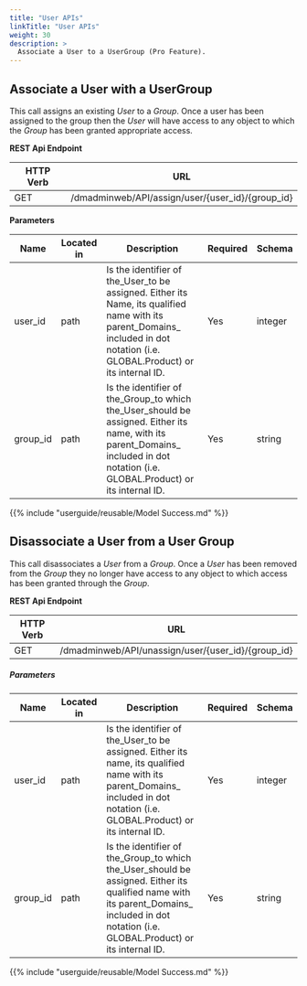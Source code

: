 ```yaml
---
title: "User APIs"
linkTitle: "User APIs"
weight: 30
description: >
  Associate a User to a UserGroup (Pro Feature).
---
```



## Associate a User with a UserGroup

This call assigns an existing _User_ to a _Group_. Once a user has been assigned to the group then the _User_ will have access to any object to which the _Group_ has been granted appropriate access.

**REST Api Endpoint**

| HTTP Verb | URL                                              |
|-----------|--------------------------------------------------|
| GET       | /dmadminweb/API/assign/user/{user_id}/{group_id} |

**Parameters**

| Name     | Located in | Description                                                                                                                                                                       | Required | Schema  |
|----------|------------|-----------------------------------------------------------------------------------------------------------------------------------------------------------------------------------|----------|---------|
| user_id  | path       | Is the identifier of the_User_to be assigned. Either its Name, its qualified name with its parent_Domains_ included in dot notation (i.e. GLOBAL.Product) or its internal ID.     | Yes      | integer |
| group_id | path       | Is the identifier of the_Group_to which the_User_should be assigned. Either its name, with its parent_Domains_ included in dot notation (i.e. GLOBAL.Product) or its internal ID. | Yes      | string  |

{{% include "userguide/reusable/Model Success.md" %}}

## Disassociate a User from a User Group

This call disassociates a _User_ from a _Group_. Once a _User_ has been removed from the _Group_ they no longer have access to any object to which access has been granted through the _Group_.

**REST Api Endpoint**

| HTTP Verb | URL                                                |
|-----------|----------------------------------------------------|
| GET       | /dmadminweb/API/unassign/user/{user_id}/{group_id} |

##### Parameters

| Name     | Located in | Description                                                                                                                                                                                | Required | Schema  |
|----------|------------|--------------------------------------------------------------------------------------------------------------------------------------------------------------------------------------------|----------|---------|
| user_id  | path       | Is the identifier of the_User_to be assigned. Either its name, its qualified name with its parent_Domains_ included in dot notation (i.e. GLOBAL.Product) or its internal ID.              | Yes      | integer |
| group_id | path       | Is the identifier of the_Group_to which the_User_should be assigned. Either its qualified name with its parent_Domains_ included in dot notation (i.e. GLOBAL.Product) or its internal ID. | Yes      | string  |

{{% include "userguide/reusable/Model Success.md" %}}
